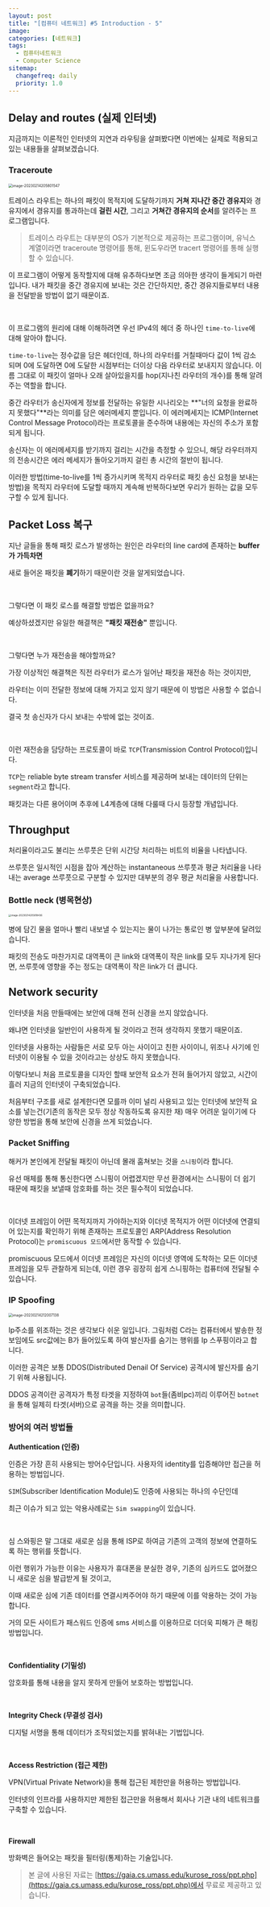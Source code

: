 ```yaml
---
layout: post
title: "[컴퓨터 네트워크] #5 Introduction - 5"
image:
categories: [네트워크]
tags: 
  - 컴퓨터네트워크
  - Computer Science
sitemap:
  changefreq: daily
  priority: 1.0
---
```


## Delay and routes (실제 인터넷)

지금까지는 이론적인 인터넷의 지연과 라우팅을 살펴봤다면 이번에는 실제로 적용되고 있는 내용들을 살펴보겠습니다.

### Traceroute

<img src="https://raw.githubusercontent.com/Neph3779/Blog-Image/forUpload/img/20230214205801.png" alt="image-20230214205801547" style="zoom:50%;" />

트레이스 라우트는 하나의 패킷이 목적지에 도달하기까지 **거쳐 지나간 중간 경유지**와 경유지에서 경유지를 통과하는데 **걸린 시간**, 그리고 **거쳐간 경유지의 순서**를 알려주는 프로그램입니다.

> 트레이스 라우트는 대부분의 OS가 기본적으로 제공하는 프로그램이며, 유닉스 계열이라면 traceroute 명령어를 통해, 윈도우라면 tracert 명령어를 통해 실행할 수 있습니다.

이 프로그램이 어떻게 동작할지에 대해 유추하다보면 조금 의아한 생각이 들게되기 마련입니다. 내가 패킷을 중간 경유지에 보내는 것은 간단하지만, 중간 경유지들로부터 내용을 전달받을 방법이 없기 때문이죠.

<br/>

이 프로그램의 원리에 대해 이해하려면 우선 IPv4의 헤더 중 하나인 `time-to-live`에 대해 알아야 합니다.

`time-to-live`는 정수값을 담은 헤더인데, 하나의 라우터를 거칠때마다 값이 1씩 감소되며 0에 도달하면 0에 도달한 시점부터는 더이상 다음 라우터로 보내지지 않습니다. 이름 그대로 이 패킷이 얼마나 오래 살아있을지를 hop(지나친 라우터의 개수)를 통해 알려주는 역할을 합니다.

중간 라우터가 송신자에게 정보를 전달하는 유일한 시나리오는 **"너의 요청을 완료하지 못했다"**라는 의미를 담은 에러메세지 뿐입니다. 이 에러메세지는 ICMP(Internet Control Message Protocol)라는 프로토콜을 준수하며 내용에는 자신의 주소가 포함되게 됩니다.

송신자는 이 에러메세지를 받기까지 걸리는 시간을 측정할 수 있으니, 해당 라우터까지의 전송시간은 에러 메세지가 돌아오기까지 걸린 총 시간의 절반이 됩니다.

이러한 방법(time-to-live를 1씩 증가시키며 목적지 라우터로 패킷 송신 요청을 보내는 방법)을 목적지 라우터에 도달할 때까지 계속해 반복하다보면 우리가 원하는 값을 모두 구할 수 있게 됩니다.



## Packet Loss 복구

지난 글들을 통해 패킷 로스가 발생하는 원인은 라우터의 line card에 존재하는 **buffer가 가득차면** 

새로 들어온 패킷을 **폐기**하기 때문이란 것을 알게되었습니다.

<br/> 

그렇다면 이 패킷 로스를 해결할 방법은 없을까요?

예상하셨겠지만 유일한 해결책은 **"패킷 재전송"** 뿐입니다.

<br/> 

그렇다면 누가 재전송을 해야할까요?

가장 이상적인 해결책은 직전 라우터가 로스가 일어난 패킷을 재전송 하는 것이지만, 

라우터는 이미 전달한 정보에 대해 가지고 있지 않기 때문에 이 방법은 사용할 수 없습니다. 

결국 첫 송신자가 다시 보내는 수밖에 없는 것이죠.

<br/> 

이런 재전송을 담당하는 프로토콜이 바로 `TCP`(Transmission Control Protocol)입니다. 

`TCP`는 reliable byte stream transfer 서비스를 제공하며 보내는 데이터의 단위는 `segment`라고 합니다. 

패킷과는 다른 용어이며 추후에 L4계층에 대해 다룰때 다시 등장할 개념입니다.



## Throughput

처리율이라고도 불리는 쓰루풋은 단위 시간당 처리하는 비트의 비율을 나타냅니다.

쓰루풋은 일시적인 시점을 잡아 계산하는 instantaneous 쓰루풋과 평균 처리율을 나타내는 average 쓰루풋으로 구분할 수 있지만 대부분의 경우 평균 처리율을 사용합니다.

### Bottle neck (병목현상)

<img src="https://raw.githubusercontent.com/Neph3779/Blog-Image/forUpload/img/20230214205818.png" alt="image-20230214205818436" style="zoom: 33%;" />

병에 담긴 물을 얼마나 빨리 내보낼 수 있는지는 물이 나가는 통로인 병 앞부분에 달려있습니다.

패킷의 전송도 마찬가지로 대역폭이 큰 link와 대역폭이 작은 link를 모두 지나가게 된다면, 쓰루풋에 영향을 주는 정도는 대역폭이 작은 link가 더 큽니다.

## Network security

인터넷을 처음 만들때에는 보안에 대해 전혀 신경을 쓰지 않았습니다.

왜냐면 인터넷을 일반인이 사용하게 될 것이라고 전혀 생각하지 못했기 때문이죠.

인터넷을 사용하는 사람들은 서로 모두 아는 사이이고 친한 사이이니, 위조나 사기에 인터넷이 이용될 수 있을 것이라고는 상상도 하지 못했습니다.

이렇다보니 처음 프로토콜을 디자인 할때 보안적 요소가 전혀 들어가지 않았고, 시간이 흘러 지금의 인터넷이 구축되었습니다.

처음부터 구조를 새로 설계한다면 모를까 이미 널리 사용되고 있는 인터넷에 보안적 요소를 넣는건(기존의 동작은 모두 정상 작동하도록 유지한 채) 매우 어려운 일이기에 다양한 방법을 통해 보안에 신경을 쓰게 되었습니다.

### Packet Sniffing

해커가 본인에게 전달될 패킷이 아닌데 몰래 훔쳐보는 것을 `스니핑`이라 합니다.

유선 매체를 통해 통신한다면 스니핑이 어렵겠지만 무선 환경에서는 스니핑이 더 쉽기 때문에 패킷을 보낼때 암호화를 하는 것은 필수적이 되었습니다.

<br/>

이더넷 프레임이 어떤 목적지까지 가야하는지와 이더넷 목적지가 어떤 이더넷에 연결되어 있는지를 확인하기 위해 존재하는 프로토콜인 ARP(Address Resolution Protocol)는 `promiscuous 모드`에서만 동작할 수 있습니다.

promiscuous 모드에서 이더넷 프레임은 자신의 이더넷 영역에 도착하는 모든 이더넷 프레임을 모두 관찰하게 되는데, 이런 경우 굉장히 쉽게 스니핑하는 컴퓨터에 전달될 수 있습니다.

### IP Spoofing

<img src="https://raw.githubusercontent.com/Neph3779/Blog-Image/forUpload/img/20230214212007.png" alt="image-20230214212007138" style="zoom:50%;" />

Ip주소를 위조하는 것은 생각보다 쉬운 일입니다. 그림처럼 C라는 컴퓨터에서 발송한 정보임에도 src값에는 B가 들어있도록 하여 발신자를 숨기는 행위를 Ip 스푸핑이라고 합니다.

이러한 공격은 보통 DDOS(Distributed Denail Of Service) 공격시에 발신자를 숨기기 위해 사용됩니다.

DDOS 공격이란 공격자가 특정 타겟을 지정하여 `bot`들(좀비pc)끼리 이루어진 `botnet`을 통해 일제히 타겟(서버)으로 공격을 하는 것을 의미합니다.



### 방어의 여러 방법들

**Authentication (인증)**

인증은 가장 흔히 사용되는 방어수단입니다. 사용자의 identity를 입증해야만 접근을 허용하는 방법입니다.

`SIM`(Subscriber Identification Module)도 인증에 사용되는 하나의 수단인데 

최근 이슈가 되고 있는 악용사례로는 `Sim swapping`이 있습니다.

<br/> 

심 스와핑은 말 그대로 새로운 심을 통해 ISP로 하여금 기존의 고객의 정보에 연결하도록 하는 행위를 뜻합니다.

이런 행위가 가능한 이유는 사용자가 휴대폰을 분실한 경우, 기존의 심카드도 없어졌으니 새로운 심을 발급받게 될 것이고,

이때 새로운 심에 기존 데이터를 연결시켜주어야 하기 때문에 이를 악용하는 것이 가능합니다.

거의 모든 사이트가 패스워드 인증에 sms 서비스를 이용하므로 더더욱 피해가 큰 해킹방법입니다.

<br/> 

**Confidentiality (기밀성)**

암호화를 통해 내용을 알지 못하게 만들어 보호하는 방법입니다.

<br/> 

**Integrity Check (무결성 검사)**

디지털 서명을 통해 데이터가 조작되었는지를 밝혀내는 기법입니다.

<br/> 

**Access Restriction (접근 제한)**

VPN(Virtual Private Network)을 통해 접근된 제한만을 허용하는 방법입니다.

인터넷의 인프라를 사용하지만 제한된 접근만을 허용해서 회사나 기관 내의 네트워크를 구축할 수 있습니다.

<br/> 

**Firewall**

방화벽은 들어오는 패킷을 필터링(통제)하는 기술입니다.

> 본 글에 사용된 자료는 [https://gaia.cs.umass.edu/kurose_ross/ppt.php](https://gaia.cs.umass.edu/kurose_ross/ppt.php)에서 무료로 제공하고 있습니다.
